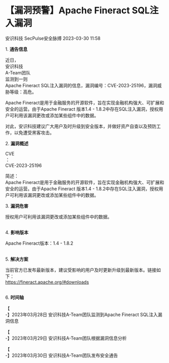 #  【漏洞预警】Apache Fineract SQL注入漏洞   
安识科技  SecPulse安全脉搏   2023-03-30 11:58  
  
1. **通告信息**  
  
  
  
  
近日，  
安识科技  
A-Team团队  
监测到一则   
Apache Fineract SQL注入漏洞的信息，漏洞编号：CVE-2023-25196，漏洞威胁等级：高危。  
  
Apache Fineract是用于金融服务的开源软件，旨在实现金融机构强大、可扩展和安全的运营。由于Apache Fineract 版本1.4 - 1.8.2中存在SQL注入漏洞，授权用户可利用该漏洞更改或添加某些组件中的数据。  
  
对此，安识科技建议广大用户及时升级到安全版本，并做好资产自查以及预防工作，以免遭受黑客攻击。  
  
  
2. **漏洞概述**  
  
  
  
  
CVE  
：  
CVE-2023-25196  
  
简述：  
Apache Fineract是用于金融服务的开源软件，旨在实现金融机构强大、可扩展和安全的运营。由于Apache Fineract 版本1.4 - 1.8.2中存在SQL注入漏洞，授权用户可利用该漏洞更改或添加某些组件中的数据。  
  
  
3. **漏洞危害**  
  
  
  
  
授权用户可利用该漏洞更改或添加某些组件中的数据。  
##   
  
4. **影响版本**  
  
  
  
  
Apache Fineract版本：1.4 - 1.8.2  
##   
  
5. **解决方案**  
  
  
  
  
当前官方已发布最新版本，建议受影响的用户及时更新升级到最新版本。链接如下：  
https://fineract.apache.org/#downloads  
##   
  
6. **时间轴**  
  
  
  
  
【  
-】2023年03月28日 安识科技A-Team团队监测到Apache Fineract SQL注入漏洞信息  
  
【  
-】2023年03月29日 安识科技A-Team团队根据漏洞信息分析  
  
【  
-】2023年03月30日 安识科技A-Team团队发布安全通告  
  
  
  

